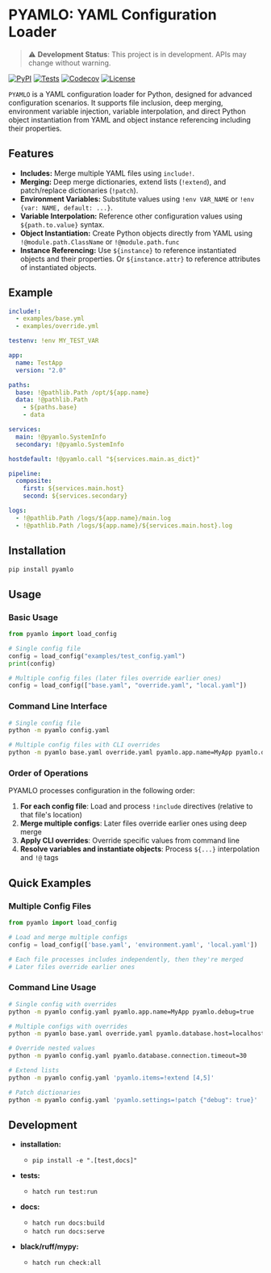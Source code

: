 # PYAMLO: YAML Configuration Loader

> ⚠️ **Development Status**: This project is in development. APIs may change without warning.

[![PyPI](https://img.shields.io/pypi/v/pyamlo?color=0&label=pypi%20package)](https://pypi.org/project/pyamlo/)
[![Tests](https://github.com/martvanrijthoven/pyamlo/actions/workflows/test.yml/badge.svg)](https://github.com/martvanrijthoven/pyamlo/actions/workflows/test.yml)
[![Codecov](https://codecov.io/gh/martvanrijthoven/pyamlo/branch/main/graph/badge.svg)](https://codecov.io/gh/martvanrijthoven/pyamlo)
[![License](https://img.shields.io/github/license/martvanrijthoven/pyamlo)](https://github.com/martvanrijthoven/pyamlo/blob/main/LICENSE)

`PYAMLO` is a  YAML configuration loader for Python, designed for advanced configuration scenarios. It supports file inclusion, deep merging, environment variable injection, variable interpolation, and direct Python object instantiation from YAML and object instance referencing including their properties.

## Features

- **Includes:** Merge multiple YAML files using `include!`.
- **Merging:** Deep merge dictionaries, extend lists (`!extend`), and patch/replace dictionaries (`!patch`).
- **Environment Variables:** Substitute values using `!env VAR_NAME` or `!env {var: NAME, default: ...}`.
- **Variable Interpolation:** Reference other configuration values using `${path.to.value}` syntax.
- **Object Instantiation:** Create Python objects directly from YAML using `!@module.path.ClassName` or `!@module.path.func`
- **Instance Referencing:** Use `${instance}` to reference instantiated objects and their properties. Or `${instance.attr}` to reference attributes of instantiated objects.

## Example

```yaml
include!:
  - examples/base.yml
  - examples/override.yml

testenv: !env MY_TEST_VAR

app:
  name: TestApp
  version: "2.0"

paths:
  base: !@pathlib.Path /opt/${app.name}
  data: !@pathlib.Path
    - ${paths.base}
    - data

services:
  main: !@pyamlo.SystemInfo
  secondary: !@pyamlo.SystemInfo

hostdefault: !@pyamlo.call "${services.main.as_dict}" 

pipeline:
  composite:
    first: ${services.main.host}
    second: ${services.secondary}

logs:
  - !@pathlib.Path /logs/${app.name}/main.log
  - !@pathlib.Path /logs/${app.name}/${services.main.host}.log
```

## Installation

```bash
pip install pyamlo
```

## Usage

### Basic Usage
```python
from pyamlo import load_config

# Single config file
config = load_config("examples/test_config.yaml")
print(config)

# Multiple config files (later files override earlier ones)
config = load_config(["base.yaml", "override.yaml", "local.yaml"])
```

### Command Line Interface
```bash
# Single config file
python -m pyamlo config.yaml

# Multiple config files with CLI overrides
python -m pyamlo base.yaml override.yaml pyamlo.app.name=MyApp pyamlo.debug=true
```

### Order of Operations
PYAMLO processes configuration in the following order:
1. **For each config file**: Load and process `!include` directives (relative to that file's location)
2. **Merge multiple configs**: Later files override earlier ones using deep merge
3. **Apply CLI overrides**: Override specific values from command line
4. **Resolve variables and instantiate objects**: Process `${...}` interpolation and `!@` tags

## Quick Examples

### Multiple Config Files
```python
from pyamlo import load_config

# Load and merge multiple configs
config = load_config(['base.yaml', 'environment.yaml', 'local.yaml'])

# Each file processes includes independently, then they're merged
# Later files override earlier ones
```

### Command Line Usage
```bash
# Single config with overrides
python -m pyamlo config.yaml pyamlo.app.name=MyApp pyamlo.debug=true

# Multiple configs with overrides
python -m pyamlo base.yaml override.yaml pyamlo.database.host=localhost

# Override nested values
python -m pyamlo config.yaml pyamlo.database.connection.timeout=30

# Extend lists
python -m pyamlo config.yaml 'pyamlo.items=!extend [4,5]'

# Patch dictionaries  
python -m pyamlo config.yaml 'pyamlo.settings=!patch {"debug": true}'
```

## Development
- **installation:**  
  - `pip install -e ".[test,docs]"`

- **tests:**  
  - `hatch run test:run`

- **docs:**
  - `hatch run docs:build`
  - `hatch run docs:serve`

- **black/ruff/mypy:**
  - `hatch run check:all`